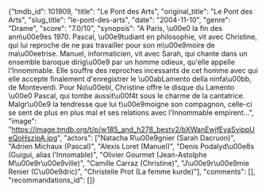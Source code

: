 {"tmdb_id": 101909, "title": "Le Pont des Arts", "original_title": "Le Pont des Arts", "slug_title": "le-pont-des-arts", "date": "2004-11-10", "genre": "Drame", "score": "7.0/10", "synopsis": "A Paris, \u00e0 la fin des ann\u00e9es 1970. Pascal, \u00e9tudiant en philosophie, vit avec Christine, qui lui reproche de ne pas travailler pour son m\u00e9moire de ma\u00eetrise. Manuel, informaticien, vit avec Sarah, qui chante dans un ensemble baroque dirig\u00e9 par un homme odieux, qu'elle appelle l'Innommable. Elle souffre des reproches incessants de cet homme avec qui elle accepte finalement d'enregistrer le \u00abLamento della ninfa\u00bb, de Monteverdi. Pour No\u00ebl, Christine offre le disque du Lamento \u00e0 Pascal, qui tombe aussit\u00f4t sous le charme de la cantatrice. Malgr\u00e9 la tendresse que lui t\u00e9moigne son compagnon, celle-ci se sent de plus en plus mal et ses relations avec l'Innommable empirent...", "image": "https://image.tmdb.org/t/p/w185_and_h278_bestv2/bXWanEwjfEyaSvippUeQoHszjpA.jpg", "actors": ["Natacha R\u00e9gnier (Sarah Dacruon)", "Adrien Michaux (Pascal)", "Alexis Loret (Manuel)", "Denis Podalyd\u00e8s (Guigui, alias l'Innomable)", "Olivier Gourmet (Jean-Astolphe M\u00e9r\u00e9ville)", "Camille Carraz (Christine)", "J\u00e9r\u00e9mie Renier (C\u00e9dric)", "Christelle Prot (La femme kurde)"], "comments": [], "recommandations_id": []}